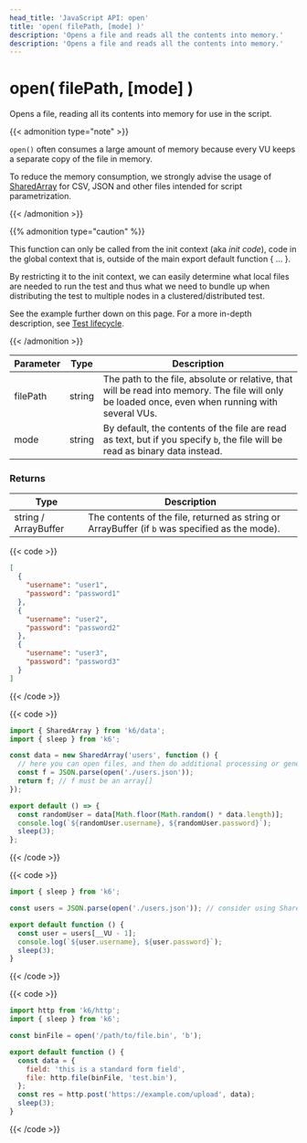 ```yaml
---
head_title: 'JavaScript API: open'
title: 'open( filePath, [mode] )'
description: 'Opens a file and reads all the contents into memory.'
description: 'Opens a file and reads all the contents into memory.'
---
```


# open( filePath, [mode] )

Opens a file, reading all its contents into memory for use in the script.

{{< admonition type="note" >}}

`open()` often consumes a large amount of memory because every VU keeps a separate copy of the file in memory.

To reduce the memory consumption, we strongly advise the usage of [SharedArray](https://grafana.com/docs/k6/<K6_VERSION>/javascript-api/k6-data/sharedarray) for CSV, JSON and other files intended for script parametrization.

{{< /admonition >}}

{{% admonition type="caution" %}}

This function can only be called from the init context (aka _init code_), code in the global context that is, outside of the main export default function { ... }.

By restricting it to the init context, we can easily determine what local files are needed to run the test and thus what we need to bundle up when distributing the test to multiple nodes in a clustered/distributed test.

See the example further down on this page. For a more in-depth description, see [Test lifecycle](https://grafana.com/docs/k6/<K6_VERSION>/using-k6/test-lifecycle).

{{< /admonition >}}

| Parameter | Type   | Description                                                                                                                                       |
| --------- | ------ | ------------------------------------------------------------------------------------------------------------------------------------------------- |
| filePath  | string | The path to the file, absolute or relative, that will be read into memory. The file will only be loaded once, even when running with several VUs. |
| mode      | string | By default, the contents of the file are read as text, but if you specify `b`, the file will be read as binary data instead.                      |

### Returns

| Type                 | Description                                                                                     |
| -------------------- | ----------------------------------------------------------------------------------------------- |
| string / ArrayBuffer | The contents of the file, returned as string or ArrayBuffer (if `b` was specified as the mode). |

{{< code >}}

```json
[
  {
    "username": "user1",
    "password": "password1"
  },
  {
    "username": "user2",
    "password": "password2"
  },
  {
    "username": "user3",
    "password": "password3"
  }
]
```

{{< /code >}}

{{< code >}}

```javascript
import { SharedArray } from 'k6/data';
import { sleep } from 'k6';

const data = new SharedArray('users', function () {
  // here you can open files, and then do additional processing or generate the array with data dynamically
  const f = JSON.parse(open('./users.json'));
  return f; // f must be an array[]
});

export default () => {
  const randomUser = data[Math.floor(Math.random() * data.length)];
  console.log(`${randomUser.username}, ${randomUser.password}`);
  sleep(3);
};
```

{{< /code >}}

{{< code >}}

```javascript
import { sleep } from 'k6';

const users = JSON.parse(open('./users.json')); // consider using SharedArray for large files

export default function () {
  const user = users[__VU - 1];
  console.log(`${user.username}, ${user.password}`);
  sleep(3);
}
```

{{< /code >}}

{{< code >}}

```javascript
import http from 'k6/http';
import { sleep } from 'k6';

const binFile = open('/path/to/file.bin', 'b');

export default function () {
  const data = {
    field: 'this is a standard form field',
    file: http.file(binFile, 'test.bin'),
  };
  const res = http.post('https://example.com/upload', data);
  sleep(3);
}
```

{{< /code >}}
